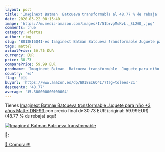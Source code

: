 ```yaml
---
layout: post
title: 'Imaginext Batman  Batcueva transformable al 48.77 % de rebaja'
date: 2020-03-22 08:15:40
image: 'https://m.media-amazon.com/images/I/51brvgMuKvL._SL200_.jpg'
comments: true
category: ofertas
author: ring
slug: 'B018EI6Q4I-es Imaginext Batman Batcueva transformable Juguete para niño...'
tags: mattel
actualPrice: 30.73 EUR
currency: EUR
price: 30.73
comparePrice: 59.99 EUR
prodname: 'Imaginext Batman  Batcueva transformable  Juguete para niño +3 años  Mattel DNF93 '
country: 'es'
flag: '🇪🇸'
buyurl: 'https://www.amazon.es/dp/B018EI6Q4I/?tag=tolees-21'
descuento: '48.77'
average: '35.300000000000004'
---
```


Tienes [Imaginext Batman  Batcueva transformable  Juguete para niño +3 años  Mattel DNF93 ](https://www.amazon.es/dp/B018EI6Q4I/?tag=tolees-21) con precio final de  30.73 EUR (original: 59.99 EUR) (48.77 %  de rebaja) aqui!

[![Imaginext Batman  Batcueva transformable](https://m.media-amazon.com/images/I/51brvgMuKvL._SL200_.jpg)](https://www.amazon.es/dp/B018EI6Q4I/?tag=tolees-21)

🔎:


[🛒 Comprar!!!](https://www.amazon.es/dp/B018EI6Q4I/?tag=tolees-21)
